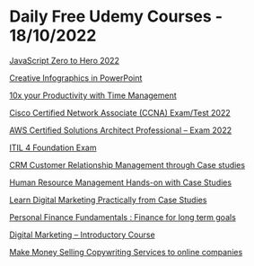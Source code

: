 # Daily Free Udemy Courses - 18/10/2022

[JavaScript Zero to Hero 2022](https://www.udemy.com/course/javascript-zero-to-hero/?couponCode=FREEDOM)
[Creative Infographics in PowerPoint](https://www.udemy.com/course/creative-infographics-in-powerpoint/?couponCode=INFOGR_OCT2)
[10x your Productivity with Time Management](https://www.udemy.com/course/10x-your-productivity-with-time-management/?couponCode=D048D51CE95CB4C62701)
[Cisco Certified Network Associate (CCNA) Exam/Test 2022](https://www.udemy.com/course/cisco-certified-network-associate-ccna-exam-2022/?couponCode=01EB2315138DF8EAEA34)
[AWS Certified Solutions Architect Professional – Exam 2022](https://www.udemy.com/course/aws-certified-solutions-architect-professional-exam-2022-o/?couponCode=78BE3C1326697329A0A9)
[ITIL 4 Foundation Exam](https://www.udemy.com/course/itil-4-foundation-exam-u/?couponCode=DA8693183E67D32DA56E)
[CRM Customer Relationship Management through Case studies](https://www.udemy.com/course/crm-customer-relationship-management-through-case-studies/?couponCode=EDUCBA12)
[Human Resource Management Hands-on with Case Studies](https://www.udemy.com/course/human-resource-management-hands-on-with-case-studies/?couponCode=EDUCBA12)
[Learn Digital Marketing Practically from Case Studies](https://www.udemy.com/course/learn-digital-marketing-practically-from-case-studies/?couponCode=EDUCBA12)
[Personal Finance Fundamentals : Finance for long term goals](https://www.udemy.com/course/financial-awareness-for-students-and-professionals/?couponCode=DC90296AB29FA2718200)
[Digital Marketing – Introductory Course](https://www.udemy.com/course/digital-marketing-introductory-course/?couponCode=EDUCBA12)
[Make Money Selling Copywriting Services to online companies](https://www.udemy.com/course/make-money-selling-copywriting-services-to-online-companies/?couponCode=FREELANCE-ONLINE)
